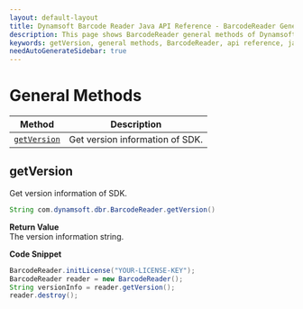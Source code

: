 ```yaml
---
layout: default-layout
title: Dynamsoft Barcode Reader Java API Reference - BarcodeReader General Methods
description: This page shows BarcodeReader general methods of Dynamsoft Barcode Reader for Java SDK API Reference.
keywords: getVersion, general methods, BarcodeReader, api reference, java
needAutoGenerateSidebar: true
---
```


# General Methods

  | Method               | Description |
  |----------------------|-------------|
  | [`getVersion`](#getversion) | Get version information of SDK.|







## getVersion

Get version information of SDK.

```java
String com.dynamsoft.dbr.BarcodeReader.getVersion()	
```

**Return Value**  
The version information string.

**Code Snippet**  
```java
BarcodeReader.initLicense("YOUR-LICENSE-KEY");
BarcodeReader reader = new BarcodeReader();
String versionInfo = reader.getVersion();
reader.destroy();
```
